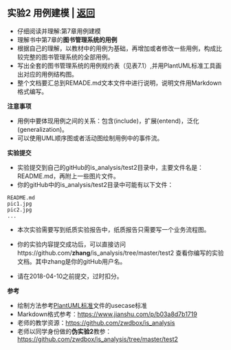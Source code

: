 ﻿<!-- markdownlint-disable MD033-->
<!-- 禁止MD033类型的警告 https://www.npmjs.com/package/markdownlint -->

## 实验2 用例建模 | [返回](./README.md)

- 仔细阅读并理解:第7章用例建模
- 理解书中第7章的<b>图书管理系统的用例</b>
- 根据自己的理解，以教材中的用例为基础，再增加或者修改一些用例，构成比较完整的图书管理系统的全部用例。
- 写出全套的图书管理系统的用例规约表（见表7.1）,并用PlantUML标准工具画出对应的用例结构图。
- 整个文档要汇总到REMADE.md文本文件中进行说明，说明文件用Markdown格式编写。

<b>注意事项</b>

- 用例中要体现用例之间的关系：包含(include)，扩展(entend)，泛化(generalization)。
- 可以使用UML顺序图或者活动图绘制用例中的事件流。

<b>实验提交</b>

- 实验提交到自己的gitHub的is_analysis/test2目录中，主要文件名是：README.md，再附上一些图片文件。
- 你的gitHub中的is_analysis/test2目录中可能有以下文件：

``` filelist
README.md
pic1.jpg
pic2.jpg
...
```
- 本次实验需要写到纸质实验报告中，纸质报告只需要写一个业务流程图。

- 你的实验内容提交成功后，可以直接访问https://github.com/<b>zhang</b>/is_analysis/tree/master/test2
查看你编写的实验文档。其中zhang是你的gitHub用户名。

- 请在2018-04-10之前提交，过时扣分。

<b>参考</b>

- 绘制方法参考[PlantUML标准](http://plantuml.com/use-case-diagram)文件的usecase标准
- Markdown格式参考：https://www.jianshu.com/p/b03a8d7b1719
- 老师的教学资源：https://github.com/zwdbox/is_analysis
- 老师以同学身份做的<b>伪实验2</b>教参：https://github.com/zwdbox/is_analysis/tree/master/test2
